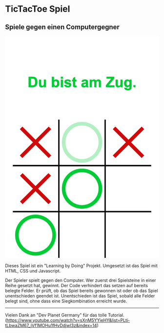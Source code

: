 # TicTacToe Spiel

## Spiele gegen einen Computergegner



![screenshot](./screencapture-127-0-0-1-5500-TicTacToe-index-html-2023-05-31-11_16_51.png)

Dieses Spiel ist ein "Learning by Doing" Projekt. Umgesetzt ist das Spiel mit HTML, CSS und Javascript.

Der Spieler spielt gegen den Computer. 
Wer zuerst drei Spielsteine in einer Reihe gesetzt hat, gewinnt.
Der Code verhindert das setzen auf bereits belegte Felder. Er prüft, ob das Spiel bereits gewonnen ist oder ob das Spiel unentschieden geendet ist. 
Unentschieden ist das Spiel, sobald alle Felder belegt sind, ohne dass eine Siegkombination erreicht wurde.



<hr>



Vielen Dank an "Dev Planet Germany" für das tolle Tutorial.
(https://www.youtube.com/watch?v=sXnM5YYieHY&list=PLti-tLbwaZM67_jVf1MOHu1fHvDdjwI3z&index=14)